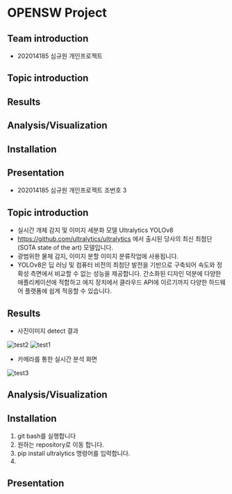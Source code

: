 # OPENSW Project
## Team introduction
* 202014185 심규원 개인프로젝트
## Topic introduction
## Results
## Analysis/Visualization
## Installation
## Presentation
* 202014185 심규원 개인프로젝트 조번호 3 
## Topic introduction
* 실시간 개체 감지 및 이미지 세분화 모델 Ultralytics YOLOv8
* https://github.com/ultralytics/ultralytics 에서 출시된 당사의 최신 최첨단(SOTA state of the art) 모델입니다.
* 광범위한 물체 감지, 이미지 분할 이미지 분류작업에 사용됩니다.
* YOLOv8은 딥 러닝 및 컴퓨터 비전의 최첨단 발전을 기반으로 구축되어 속도와 정확성 측면에서 비교할 수 없는 성능을 제공합니다. 간소화된 디자인 덕분에 다양한 애플리케이션에 적합하고 에지 장치에서 클라우드 API에 이르기까지 다양한 하드웨어 플랫폼에 쉽게 적응할 수 있습니다.
## Results
* 사진이미지 detect 결과 


 ![test2](https://github.com/KYUWON1/opensw23_Kwon/assets/127181209/56adcf89-01c9-4cea-965f-095ff824be8e) 
![test1](https://github.com/KYUWON1/opensw23_Kwon/assets/127181209/9d6749d2-9ac1-4692-ad9b-431a2403f833)
* 카메라를 통한 실시간 분석 화면


![test3](https://github.com/KYUWON1/opensw23_Kwon/assets/127181209/90981650-9aa1-4a6e-83d7-b295eae94144)

## Analysis/Visualization
## Installation
1. git bash를 실행합니다
2. 원하는 repository로 이동 합니다. 
3. pip install ultralytics 명령어를 입력합니다.
4. 
## Presentation
